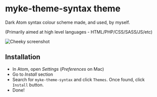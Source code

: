# myke-theme-syntax theme

Dark Atom syntax colour scheme made, and used, by myself.

(Primarily aimed at high level languages - HTML/PHP/CSS/SASS/JS/etc)

![Cheeky screenshot](http://i.imgur.com/xUooK1R.png)

## Installation

* In Atom, open *Settings* (*Preferences* on Mac)
* Go to *Install* section
* Search for `myke-theme-syntax` and click `Themes`. Once found, click `Install` button.
* Done!
